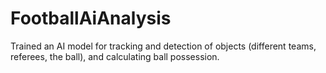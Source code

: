 # FootballAiAnalysis
Trained an AI model for tracking and detection of objects (different teams, referees, the ball), and calculating ball possession.

